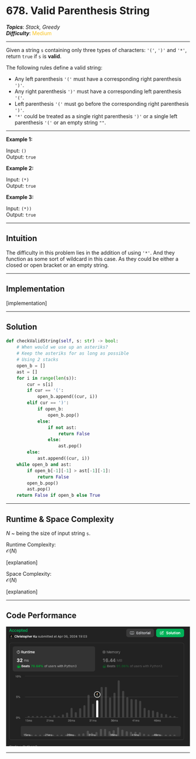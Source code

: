 # 678. Valid Parenthesis String
***Topics***: *Stack, Greedy*  
***Difficulty***: <span style="color: #fac31d;">Medium</span>
<!-- green: #46c6c2, yellow: #fac31d, red: #f8615c-->
---
Given a string `s` containing only three types of characters: `'('`, `')'` and `'*'`, return `true` if `s` is **valid**.

The following rules define a valid string:

- Any left parenthesis `'('` must have a corresponding right parenthesis `')'`.
- Any right parenthesis `')'` must have a corresponding left parenthesis `'('`.
- Left parenthesis `'('` must go before the corresponding right parenthesis `')'`.
- `'*'` could be treated as a single right parenthesis `')'` or a single left parenthesis `'('` or an empty string `""`.


---
**Example 1:**  

Input: `()`  
Output: `true`  

**Example 2:**  

Input: `(*)`  
Output: `true`

**Example 3:**  

Input: `(*))`  
Output: `true`

---
## Intuition
The difficulty in this problem lies in the addition of using `'*'`. And they function as some sort of wildcard in this case. As they could be either a closed or open bracket or an empty string.

---
## Implementation
[implementation]

---
## Solution
```python
def checkValidString(self, s: str) -> bool:
    # When would we use up an asteriks?
    # Keep the asteriks for as long as possible
    # Using 2 stacks
    open_b = []
    ast = []
    for i in range(len(s)):
        cur = s[i]
        if cur == '(':
            open_b.append((cur, i))
        elif cur == ')':
            if open_b:
                open_b.pop()
            else:
                if not ast:
                    return False
                else:
                    ast.pop()
        else:
            ast.append((cur, i))
    while open_b and ast:
        if open_b[-1][-1] > ast[-1][-1]:
            return False
        open_b.pop()
        ast.pop()
    return False if open_b else True
```
---
## Runtime & Space Complexity
$N$ ~ being the size of input string `s`.  

Runtime Complexity:  
$\mathcal{O}(N)$

[explanation]

Space Complexity:  
$\mathcal{O}(N)$

[explanation]

---
## Code Performance
![678 code performance](../y_resources/code-performances/lc-678.png)

---